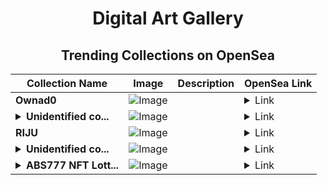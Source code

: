 <div align="center">

# Digital Art Gallery

## Trending Collections on OpenSea

| Collection Name                       | Image                                                                                     | Description                       | OpenSea Link                                                                                          |
|---------------------------------------|-------------------------------------------------------------------------------------------|-----------------------------------|--------------------------------------------------------------------------------------------------------|
| **Ownad0** | ![Image](https://i.seadn.io/s/raw/files/ffb5f49ededbc6a0e2b0e5818f95788b.png?w=500&auto=format?w=200&auto=format) |  | <details><summary>Link</summary>[Ownad0](https://opensea.io/collection/ownad0)</details> |
| **<details><summary>Unidentified co...</summary>Unidentified contract 18154f46-9c04-4f08-a0d6-247a51fa5d16</details>** | ![Image](https://i.seadn.io/s/raw/files/a837708742ad8afcb35eb60ba787976d.jpg?w=500&auto=format?w=200&auto=format) |  | <details><summary>Link</summary>[Unidentified contract 18154f46-9c04-4f08-a0d6-247a51fa5d16](https://opensea.io/collection/unidentified-contract-18154f46-9c04-4f08-a0d6-247a)</details> |
| **RIJU** | ![Image](https://i.seadn.io/s/raw/files/2cc69aebb1c355fdc987b45fee6598a1.jpg?w=500&auto=format?w=200&auto=format) |  | <details><summary>Link</summary>[RIJU](https://opensea.io/collection/riju-1)</details> |
| **<details><summary>Unidentified co...</summary>Unidentified contract e2f795a9-b0d1-4f12-810a-7d579285a20a</details>** | ![Image](https://i.seadn.io/s/raw/files/a837708742ad8afcb35eb60ba787976d.jpg?w=500&auto=format?w=200&auto=format) |  | <details><summary>Link</summary>[Unidentified contract e2f795a9-b0d1-4f12-810a-7d579285a20a](https://opensea.io/collection/unidentified-contract-e2f795a9-b0d1-4f12-810a-7d57)</details> |
| **<details><summary>ABS777 NFT Lott...</summary>ABS777 NFT Lottery</details>** | ![Image](https://i.seadn.io/s/raw/files/3576cfd95a368cb8294c28c1700f8b0f.jpg?w=500&auto=format?w=200&auto=format) |  | <details><summary>Link</summary>[ABS777 NFT Lottery](https://opensea.io/collection/abs777-nft-lottery-484)</details> |

</div>